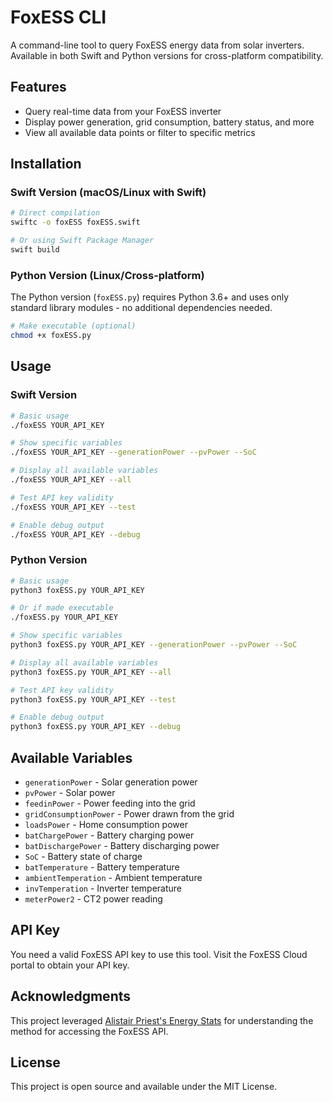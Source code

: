 # FoxESS CLI

A command-line tool to query FoxESS energy data from solar inverters. Available in both Swift and Python versions for cross-platform compatibility.

## Features

- Query real-time data from your FoxESS inverter
- Display power generation, grid consumption, battery status, and more
- View all available data points or filter to specific metrics

## Installation

### Swift Version (macOS/Linux with Swift)

```bash
# Direct compilation
swiftc -o foxESS foxESS.swift

# Or using Swift Package Manager
swift build
```

### Python Version (Linux/Cross-platform)

The Python version (`foxESS.py`) requires Python 3.6+ and uses only standard library modules - no additional dependencies needed.

```bash
# Make executable (optional)
chmod +x foxESS.py
```

## Usage

### Swift Version

```bash
# Basic usage
./foxESS YOUR_API_KEY

# Show specific variables
./foxESS YOUR_API_KEY --generationPower --pvPower --SoC

# Display all available variables
./foxESS YOUR_API_KEY --all

# Test API key validity
./foxESS YOUR_API_KEY --test

# Enable debug output
./foxESS YOUR_API_KEY --debug
```

### Python Version

```bash
# Basic usage
python3 foxESS.py YOUR_API_KEY

# Or if made executable
./foxESS.py YOUR_API_KEY

# Show specific variables
python3 foxESS.py YOUR_API_KEY --generationPower --pvPower --SoC

# Display all available variables
python3 foxESS.py YOUR_API_KEY --all

# Test API key validity
python3 foxESS.py YOUR_API_KEY --test

# Enable debug output
python3 foxESS.py YOUR_API_KEY --debug
```

## Available Variables

- `generationPower` - Solar generation power
- `pvPower` - Solar power
- `feedinPower` - Power feeding into the grid
- `gridConsumptionPower` - Power drawn from the grid
- `loadsPower` - Home consumption power
- `batChargePower` - Battery charging power
- `batDischargePower` - Battery discharging power
- `SoC` - Battery state of charge
- `batTemperature` - Battery temperature
- `ambientTemperation` - Ambient temperature
- `invTemperation` - Inverter temperature
- `meterPower2` - CT2 power reading

## API Key

You need a valid FoxESS API key to use this tool. Visit the FoxESS Cloud portal to obtain your API key.

## Acknowledgments

This project leveraged [Alistair Priest's Energy Stats](https://github.com/alpriest/EnergyStats) for understanding the method for accessing the FoxESS API.

## License

This project is open source and available under the MIT License.